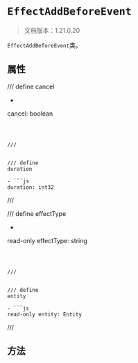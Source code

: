 # `EffectAddBeforeEvent`

> 文档版本：1.21.0.20

`EffectAddBeforeEvent`类。

## 属性

/// define
cancel

- ```js
cancel: boolean
```



///


/// define
duration

- ```js
duration: int32
```



///


/// define
effectType

- ```js
read-only effectType: string
```



///


/// define
entity

- ```js
read-only entity: Entity
```



///


## 方法
